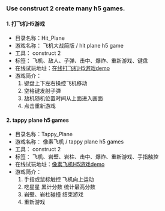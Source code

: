 ### Use construct 2 create many h5 games.


#### 1. 打飞机H5游戏

* 目录名称：Hit_Plane
* 游戏名称： 飞机大战简版 / hit plane h5 game
* 工具： construct 2
* 标签： 飞机、敌人、子弹、击中、爆炸、重新游戏、键盘
* 在线试玩地址：[在线打飞机H5游戏demo](https://riverscoder.github.io/construct2-h5-games/Hit_Plane/index.html) 
* 游戏简介：
    1. 键盘上下左右操控飞机移动
    2. 空格键发射子弹
    3. 敌机随机位置时间从上面进入画面
    4. 点击重新游戏


#### 2. tappy plane h5 games

* 目录名称：Tappy_Plane
* 游戏名称： 像素飞机 / tappy plane h5 games
* 工具： construct 2
* 标签： 飞机、岩壁、岩柱、击中、爆炸、重新游戏、手指触控
* 在线试玩地址：[像素飞机H5游戏demo](https://riverscoder.github.io/construct2-h5-games/Tappy_Plane/index.html) 
* 游戏简介：
    1. 手指或鼠标触控 飞机向上运动
    2. 吃星星 累计分数 统计最高分数
    3. 岩壁、岩柱碰撞 结束游戏
    4. 重新游戏